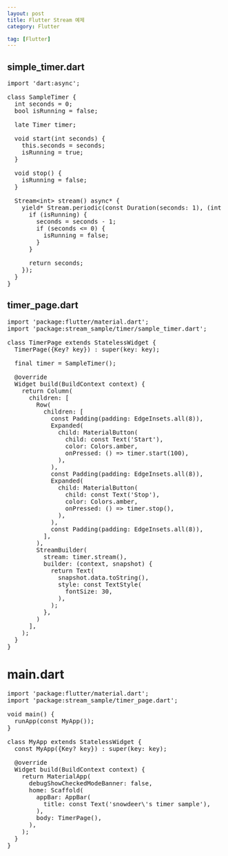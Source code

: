 ```yaml
---
layout: post
title: Flutter Stream 예제
category: Flutter

tag: [Flutter]
---
```


## simple_timer.dart

<pre class="prettyprint">
import 'dart:async';

class SampleTimer {
  int seconds = 0;
  bool isRunning = false;

  late Timer timer;

  void start(int seconds) {
    this.seconds = seconds;
    isRunning = true;
  }

  void stop() {
    isRunning = false;
  }

  Stream&lt;int&gt; stream() async* {
    yield* Stream.periodic(const Duration(seconds: 1), (int a) {
      if (isRunning) {
        seconds = seconds - 1;
        if (seconds <= 0) {
          isRunning = false;
        }
      }

      return seconds;
    });
  }
}
</pre>

## timer_page.dart

<pre class="prettyprint">
import 'package:flutter/material.dart';
import 'package:stream_sample/timer/sample_timer.dart';

class TimerPage extends StatelessWidget {
  TimerPage({Key? key}) : super(key: key);

  final timer = SampleTimer();

  @override
  Widget build(BuildContext context) {
    return Column(
      children: [
        Row(
          children: [
            const Padding(padding: EdgeInsets.all(8)),
            Expanded(
              child: MaterialButton(
                child: const Text('Start'),
                color: Colors.amber,
                onPressed: () => timer.start(100),
              ),
            ),
            const Padding(padding: EdgeInsets.all(8)),
            Expanded(
              child: MaterialButton(
                child: const Text('Stop'),
                color: Colors.amber,
                onPressed: () => timer.stop(),
              ),
            ),
            const Padding(padding: EdgeInsets.all(8)),
          ],
        ),
        StreamBuilder(
          stream: timer.stream(),
          builder: (context, snapshot) {
            return Text(
              snapshot.data.toString(),
              style: const TextStyle(
                fontSize: 30,
              ),
            );
          },
        )
      ],
    );
  }
}
</pre>

# main.dart

<pre class="prettyprint">
import 'package:flutter/material.dart';
import 'package:stream_sample/timer_page.dart';

void main() {
  runApp(const MyApp());
}

class MyApp extends StatelessWidget {
  const MyApp({Key? key}) : super(key: key);

  @override
  Widget build(BuildContext context) {
    return MaterialApp(
      debugShowCheckedModeBanner: false,
      home: Scaffold(
        appBar: AppBar(
          title: const Text('snowdeer\'s timer sample'),
        ),
        body: TimerPage(),
      ),
    );
  }
}
</pre>